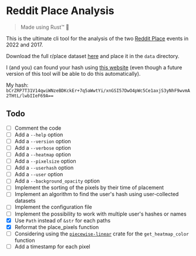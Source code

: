 # Reddit Place Analysis

> Made using Rust™ 🚀

This is the ultimate cli tool for the analysis of the two
[Reddit Place](https://www.reddit.com/r/place/) events in 2022 and 2017.

Download the full r/place dataset
[here](https://placedata.reddit.com/data/canvas-history/2022_place_canvas_history.csv.gzip)
and place it in the `data` directory.

I (and you) can found your hash using [this website](http://kisielo85.cba.pl)
(even though a future version of this tool will be able to do this
automatically).

My hash:
`bCrZRP7T31V14qwiWNzeBDKckEr+7q5aWwtYi/xnGSI57DwO4pWc5Ce1axjS3yNhF9wvmA2THtL/lwbIIeF69A==`

## Todo

* [ ] Comment the code
* [ ] Add a `--help` option
* [ ] Add a `--version` option
* [ ] Add a `--verbose` option
* [ ] Add a `--heatmap` option
* [ ] Add a `--pixelsize` option
* [ ] Add a `--userhash` option
* [ ] Add a `--user` option
* [ ] Add a `--background_opacity` option
* [ ] Implement the sorting of the pixels by their time of placement
* [ ] Implement an algorithm to find the user's hash using user-collected
      datasets
* [ ] Implement the configuration file
* [ ] Implement the possibility to work with multiple user's hashes or names
* [x] Use `Path` instead of `&str` for each paths
* [x] Reformat the place_pixels function
* [ ] Considering using the
      [`piecewise-linear`](https://crates.io/crates/piecewise-linear) crate for
      the `get_heatmap_color` function
* [ ] Add a timestamp for each pixel
